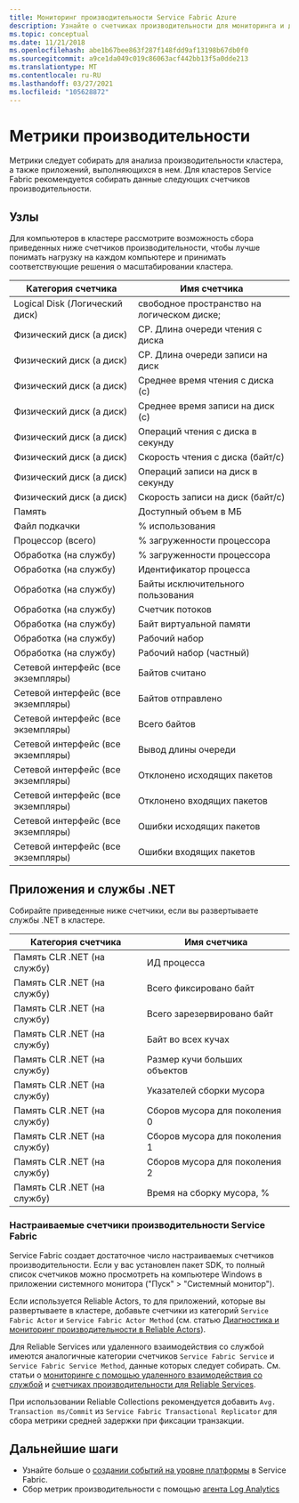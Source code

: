 ```yaml
---
title: Мониторинг производительности Service Fabric Azure
description: Узнайте о счетчиках производительности для мониторинга и диагностики кластеров Azure Service Fabric.
ms.topic: conceptual
ms.date: 11/21/2018
ms.openlocfilehash: abe1b67bee863f287f148fdd9af13198b67db0f0
ms.sourcegitcommit: a9ce1da049c019c86063acf442bb13f5a0dde213
ms.translationtype: MT
ms.contentlocale: ru-RU
ms.lasthandoff: 03/27/2021
ms.locfileid: "105628872"
---
```

# <a name="performance-metrics"></a>Метрики производительности

Метрики следует собирать для анализа производительности кластера, а также приложений, выполняющихся в нем. Для кластеров Service Fabric рекомендуется собирать данные следующих счетчиков производительности.

## <a name="nodes"></a>Узлы

Для компьютеров в кластере рассмотрите возможность сбора приведенных ниже счетчиков производительности, чтобы лучше понимать нагрузку на каждом компьютере и принимать соответствующие решения о масштабировании кластера.

| Категория счетчика | Имя счетчика |
| --- | --- |
| Logical Disk (Логический диск) | свободное пространство на логическом диске; |
| Физический диск (а диск) | СР. Длина очереди чтения с диска |
| Физический диск (а диск) | СР. Длина очереди записи на диск |
| Физический диск (а диск) | Среднее время чтения с диска (с) |
| Физический диск (а диск) | Среднее время записи на диск (с) |
| Физический диск (а диск) | Операций чтения с диска в секунду |
| Физический диск (а диск) | Скорость чтения с диска (байт/с) |
| Физический диск (а диск) | Операций записи на диск в секунду |
| Физический диск (а диск) | Скорость записи на диск (байт/с) |
| Память | Доступный объем в МБ |
| Файл подкачки | % использования |
| Процессор (всего) | % загруженности процессора |
| Обработка (на службу) | % загруженности процессора |
| Обработка (на службу) | Идентификатор процесса |
| Обработка (на службу) | Байты исключительного пользования |
| Обработка (на службу) | Счетчик потоков |
| Обработка (на службу) | Байт виртуальной памяти |
| Обработка (на службу) | Рабочий набор |
| Обработка (на службу) | Рабочий набор (частный) |
| Сетевой интерфейс (все экземпляры) | Байтов считано |
| Сетевой интерфейс (все экземпляры) | Байтов отправлено |
| Сетевой интерфейс (все экземпляры) | Всего байтов |
| Сетевой интерфейс (все экземпляры) | Вывод длины очереди |
| Сетевой интерфейс (все экземпляры) | Отклонено исходящих пакетов |
| Сетевой интерфейс (все экземпляры) | Отклонено входящих пакетов |
| Сетевой интерфейс (все экземпляры) | Ошибки исходящих пакетов |
| Сетевой интерфейс (все экземпляры) | Ошибки входящих пакетов |

## <a name="net-applications-and-services"></a>Приложения и службы .NET

Собирайте приведенные ниже счетчики, если вы развертываете службы .NET в кластере. 

| Категория счетчика | Имя счетчика |
| --- | --- |
| Память CLR .NET (на службу) | ИД процесса |
| Память CLR .NET (на службу) | Всего фиксировано байт |
| Память CLR .NET (на службу) | Всего зарезервировано байт |
| Память CLR .NET (на службу) | Байт во всех кучах |
| Память CLR .NET (на службу) | Размер кучи больших объектов |
| Память CLR .NET (на службу) | Указателей сборки мусора |
| Память CLR .NET (на службу) | Сборов мусора для поколения 0 |
| Память CLR .NET (на службу) | Сборов мусора для поколения 1 |
| Память CLR .NET (на службу) | Сборов мусора для поколения 2 |
| Память CLR .NET (на службу) | Время на сборку мусора, % |

### <a name="service-fabrics-custom-performance-counters"></a>Настраиваемые счетчики производительности Service Fabric

Service Fabric создает достаточное число настраиваемых счетчиков производительности. Если у вас установлен пакет SDK, то полный список счетчиков можно просмотреть на компьютере Windows в приложении системного монитора ("Пуск" > "Системный монитор"). 

Если используется Reliable Actors, то для приложений, которые вы развертываете в кластере, добавьте счетчики из категорий `Service Fabric Actor` и `Service Fabric Actor Method` (см. статью [Диагностика и мониторинг производительности в Reliable Actors](service-fabric-reliable-actors-diagnostics.md)).

Для Reliable Services или удаленного взаимодействия со службой имеются аналогичные категории счетчиков `Service Fabric Service` и `Service Fabric Service Method`, данные которых следует собирать. См. статьи о [мониторинге с помощью удаленного взаимодействия со службой](service-fabric-reliable-serviceremoting-diagnostics.md) и [счетчиках производительности для Reliable Services](service-fabric-reliable-services-diagnostics.md#performance-counters). 

При использовании Reliable Collections рекомендуется добавить `Avg. Transaction ms/Commit` из `Service Fabric Transactional Replicator` для сбора метрики средней задержки при фиксации транзакции.


## <a name="next-steps"></a>Дальнейшие шаги

* Узнайте больше о [создании событий на уровне платформы](service-fabric-diagnostics-event-generation-infra.md) в Service Fabric.
* Сбор метрик производительности с помощью [агента Log Analytics](service-fabric-diagnostics-oms-agent.md)
